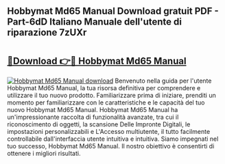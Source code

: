 ## Hobbymat Md65 Manual Download gratuit PDF - Part-6dD Italiano Manuale dell'utente di riparazione 7zUXr

# <h2><a href="http://dfcubh.blite.top/?on=Hobbymat+Md65+Manual">🔗Download 👉🔴 Hobbymat Md65 Manual</a></h2>

[![Hobbymat Md65 Manual download](https://i.imgur.com/lujVjoI.png)](http://dfcubh.blite.top/?on=Hobbymat+Md65+Manual)
Benvenuto nella guida per l'utente Hobbymat Md65 Manual, la tua risorsa definitiva per comprendere e utilizzare il tuo nuovo prodotto. Familiarizzare prima di iniziare, prenditi un momento per familiarizzare con le caratteristiche e le capacità del tuo nuovo Hobbymat Md65 Manual. Hobbymat Md65 Manual ha un'impressionante raccolta di funzionalità avanzate, tra cui il riconoscimento di oggetti, la scansione Delle Impronte Digitali, le impostazioni personalizzabili e L'Accesso multiutente, il tutto facilmente controllabile dall'interfaccia utente intuitiva e intuitiva. Siamo impegnati nel tuo successo, Hobbymat Md65 Manual. Il nostro obiettivo è consentirti di ottenere i migliori risultati.
